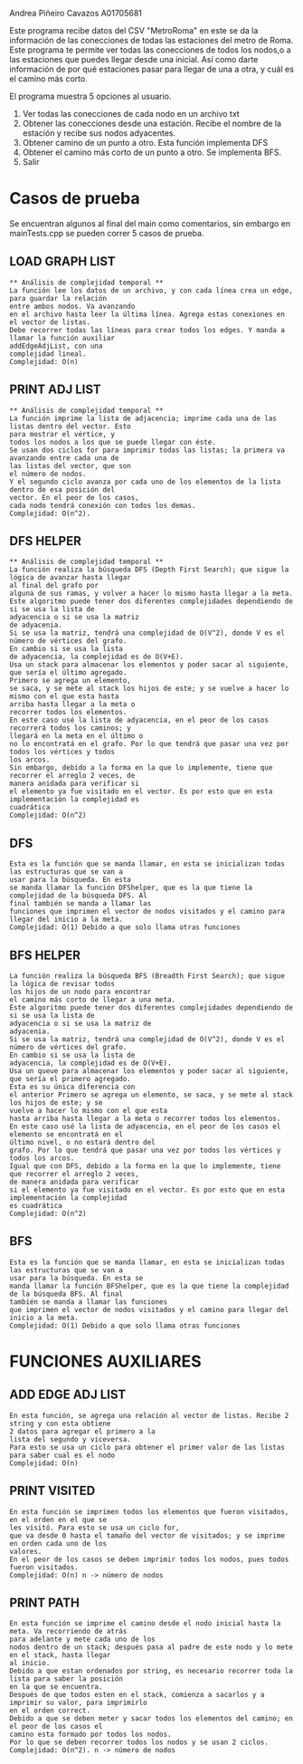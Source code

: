 Andrea Piñeiro Cavazos A01705681

Este programa recibe datos del CSV "MetroRoma" en este se da la información de las conecciones de todas las estaciones del metro de Roma. Este programa te permite ver todas las conecciones de todos los nodos,o a las estaciones que puedes llegar desde una inicial. Así como darte información de por qué estaciones pasar para llegar de una a otra, y cuál es el camino más corto.

El programa muestra 5 opciones al usuario.

1.  Ver todas las conecciones de cada nodo en un archivo txt
2.  Obtener las conecciones desde una estación. Recibe el nombre de la estación y recibe sus nodos adyacentes.
3.  Obtener camino de un punto a otro. Esta función implementa DFS
4.  Obtener el camino más corto de un punto a otro. Se implementa BFS.
5.  Salir


# Casos de prueba
Se encuentran algunos al final del main como comentarios, sin embargo en mainTests.cpp se pueden correr 5 
casos de prueba. 


## LOAD GRAPH LIST
	** Análisis de complejidad temporal **
	La función lee los datos de un archivo, y con cada línea crea un edge, para guardar la relación 
	entre ambos nodos. Va avanzando 
	en el archivo hasta leer la última línea. Agrega estas conexiones en el vector de listas. 
	Debe recorrer todas las líneas para crear todos los edges. Y manda a llamar la función auxiliar 
	addEdgeAdjList, con una 
	complejidad lineal. 
	Complejidad: O(n)


## PRINT ADJ LIST
	** Análisis de complejidad temporal **
	La función imprime la lista de adjacencia; imprime cada una de las listas dentro del vector. Esto 
	para mostrar el vértice, y 
	todos los nodos a los que se puede llegar con éste. 
	Se usan dos ciclos for para imprimir todas las listas; la primera va avanzando entre cada una de 
	las listas del vector, que son 
	el número de nodos. 
	Y el segundo ciclo avanza por cada uno de los elementos de la lista dentro de esa posición del 
	vector. En el peor de los casos, 
	cada nodo tendrá conexión con todos los demas.
	Complejidad: O(n^2).   


## DFS HELPER
	** Análisis de complejidad temporal **
	La función realiza la búsqueda DFS (Depth First Search); que sigue la lógica de avanzar hasta llegar
	al final del grafo por 
	alguna de sus ramas, y volver a hacer lo mismo hasta llegar a la meta. 
	Este algoritmo puede tener dos diferentes complejidades dependiendo de si se usa la lista de 
	adyacencia o si se usa la matriz 
	de adyacenia.
	Si se usa la matriz, tendrá una complejidad de O(V^2), donde V es el número de vértices del grafo. 
	En cambio si se usa la lista 
	de adyacencia, la complejidad es de O(V+E).
	Usa un stack para almacenar los elementos y poder sacar al siguiente, que sería el último agregado. 
	Primero se agrega un elemento,
	se saca, y se mete al stack los hijos de este; y se vuelve a hacer lo mismo con el que esta hasta 
	arriba hasta llegar a la meta o 
	recorrer todos los elementos. 
	En este caso usé la lista de adyacencia, en el peor de los casos recorrerá todos los caminos; y 
	llegará en la meta en el último o 
	no lo encontratá en el grafo. Por lo que tendrá que pasar una vez por todos los vértices y todos 
	los arcos. 
	Sin embargo, debido a la forma en la que lo implemente, tiene que recorrer el arreglo 2 veces, de 
	manera anidada para verificar si 
	el elemento ya fue visitado en el vector. Es por esto que en esta implementación la complejidad es 
	cuadrática
	Complejidad: O(n^2)


## DFS
	Esta es la función que se manda llamar, en esta se inicializan todas las estructuras que se van a 
	usar para la búsqueda. En esta 
	se manda llamar la función DFShelper, que es la que tiene la complejidad de la búsqueda DFS. Al 
	final también se manda a llamar las 
	funciones que imprimen el vector de nodos visitados y el camino para llegar del inicio a la meta.
	Complejidad: O(1) Debido a que solo llama otras funciones


## BFS HELPER
	La función realiza la búsqueda BFS (Breadth First Search); que sigue la lógica de revisar todos 
	los hijos de un nodo para encontrar
	el camino más corto de llegar a una meta. 
	Este algoritmo puede tener dos diferentes complejidades dependiendo de si se usa la lista de 
	adyacencia o si se usa la matriz de
	adyacenia.
	Si se usa la matriz, tendrá una complejidad de O(V^2), donde V es el número de vértices del grafo. 
	En cambio si se usa la lista de
	adyacencia, la complejidad es de O(V+E).
	Usa un queue para almacenar los elementos y poder sacar al siguiente, que sería el primero agregado. 
	Esta es su única diferencia con 
	el anterior Primero se agrega un elemento, se saca, y se mete al stack los hijos de este; y se 
	vuelve a hacer lo mismo con el que esta 
	hasta arriba hasta llegar a la meta o recorrer todos los elementos. 
	En este caso usé la lista de adyacencia, en el peor de los casos el elemento se encontratá en el 
	último nivel, o no estará dentro del 
	grafo. Por lo que tendrá que pasar una vez por todos los vértices y todos los arcos. 
	Igual que con DFS, debido a la forma en la que lo implemente, tiene que recorrer el arreglo 2 veces, 
	de manera anidada para verificar 
	si el elemento ya fue visitado en el vector. Es por esto que en esta implementación la complejidad 
	es cuadrática
	Complejidad: O(n^2)

## BFS
	Esta es la función que se manda llamar, en esta se inicializan todas las estructuras que se van a 
	usar para la búsqueda. En esta se 
	manda llamar la función BFShelper, que es la que tiene la complejidad de la búsqueda BFS. Al final 
	también se manda a llamar las funciones 
	que imprimen el vector de nodos visitados y el camino para llegar del inicio a la meta.
	Complejidad: O(1) Debido a que solo llama otras funciones


# FUNCIONES AUXILIARES

## ADD EDGE ADJ LIST
	En esta función, se agrega una relación al vector de listas. Recibe 2 string y con esta obtiene 
	2 datos para agregar el primero a la 
	lista del segundo y viceversa. 
	Para esto se usa un ciclo para obtener el primer valor de las listas para saber cual es el nodo
	Complejidad: O(n) 


## PRINT VISITED
	En esta función se imprimen todos los elementos que fueron visitados, en el orden en el que se 
	les visitó. Para esto se usa un ciclo for, 
	que va desde 0 hasta el tamaño del vector de visitados; y se imprime en orden cada uno de los 
	valores. 
	En el peor de los casos se deben imprimir todos los nodos, pues todos fueron visitados. 
	Complejidad: O(n) n -> número de nodos

## PRINT PATH
	En esta función se imprime el camino desde el nodo inicial hasta la meta. Va recorriendo de atrás
	para adelante y mete cada uno de los 
	nodos dentro de un stack; después pasa al padre de este nodo y lo mete en el stack, hasta llegar
	al inicio.
	Debido a que estan ordenados por string, es necesario recorrer toda la lista para saber la posición 
	en la que se encuentra.
	Después de que todos esten en el stack, comienza a sacarlos y a imprimir su valor, para imprimirlo 
	en el orden correct. 
	Debido a que se deben meter y sacar todos los elementos del camino; en el peor de los casos el 
	camino esta formado por todos los nodos. 
	Por lo que se deben recorrer todos los nodos y se usan 2 ciclos.
	Complejidad: O(n^2). n -> número de nodos